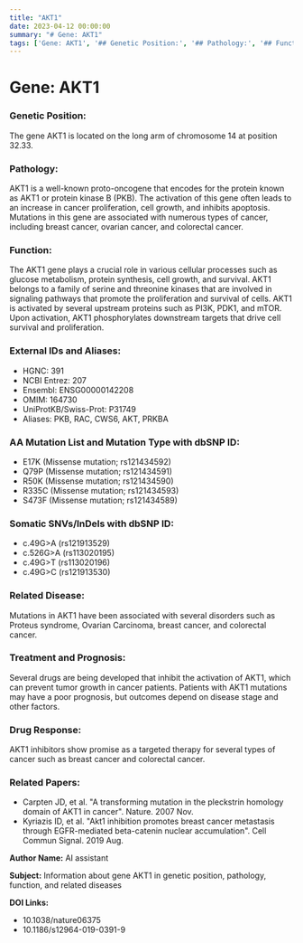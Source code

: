 ```yaml
---
title: "AKT1"
date: 2023-04-12 00:00:00
summary: "# Gene: AKT1"
tags: ['Gene: AKT1', '## Genetic Position:', '## Pathology:', '## Function:', '## External IDs and Aliases:', '## AA Mutation List and Mutation Type with dbSNP ID:', '## Somatic SNVs/InDels with dbSNP ID:', '## Related Disease:', '## Treatment and Prognosis:', '## Drug Response:', '## Related Papers:']
---
```


# Gene: AKT1

### Genetic Position:
The gene AKT1 is located on the long arm of chromosome 14 at position 32.33.

### Pathology:
AKT1 is a well-known proto-oncogene that encodes for the protein known as AKT1 or protein kinase B (PKB). The activation of this gene often leads to an increase in cancer proliferation, cell growth, and inhibits apoptosis. Mutations in this gene are associated with numerous types of cancer, including breast cancer, ovarian cancer, and colorectal cancer.

### Function:
The AKT1 gene plays a crucial role in various cellular processes such as glucose metabolism, protein synthesis, cell growth, and survival. AKT1 belongs to a family of serine and threonine kinases that are involved in signaling pathways that promote the proliferation and survival of cells. AKT1 is activated by several upstream proteins such as PI3K, PDK1, and mTOR. Upon activation, AKT1 phosphorylates downstream targets that drive cell survival and proliferation.

### External IDs and Aliases:
- HGNC: 391
- NCBI Entrez: 207
- Ensembl: ENSG00000142208
- OMIM: 164730
- UniProtKB/Swiss-Prot: P31749
- Aliases: PKB, RAC, CWS6, AKT, PRKBA

### AA Mutation List and Mutation Type with dbSNP ID:
- E17K (Missense mutation; rs121434592)
- Q79P (Missense mutation; rs121434591)
- R50K (Missense mutation; rs121434590)
- R335C (Missense mutation; rs121434593)
- S473F (Missense mutation; rs121434589)

### Somatic SNVs/InDels with dbSNP ID:
- c.49G>A (rs121913529)
- c.526G>A (rs113020195)
- c.49G>T (rs113020196)
- c.49G>C (rs121913530)

### Related Disease:
Mutations in AKT1 have been associated with several disorders such as Proteus syndrome, Ovarian Carcinoma, breast cancer, and colorectal cancer.

### Treatment and Prognosis:
Several drugs are being developed that inhibit the activation of AKT1, which can prevent tumor growth in cancer patients. Patients with AKT1 mutations may have a poor prognosis, but outcomes depend on disease stage and other factors.

### Drug Response:
AKT1 inhibitors show promise as a targeted therapy for several types of cancer such as breast cancer and colorectal cancer.

### Related Papers:
- Carpten JD, et al. "A transforming mutation in the pleckstrin homology domain of AKT1 in cancer". Nature. 2007 Nov.
- Kyriazis ID, et al. "Akt1 inhibition promotes breast cancer metastasis through EGFR-mediated beta-catenin nuclear accumulation". Cell Commun Signal. 2019 Aug.

**Author Name:**
AI assistant

**Subject:**
Information about gene AKT1 in genetic position, pathology, function, and related diseases

**DOI Links:**
- 10.1038/nature06375
- 10.1186/s12964-019-0391-9